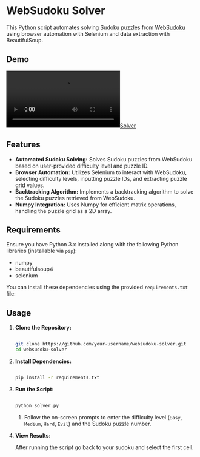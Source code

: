 # WebSudoku Solver

This Python script automates solving Sudoku puzzles from [WebSudoku](https://www.websudoku.com/) using browser automation with Selenium and data extraction with BeautifulSoup.

## Demo

[![Solver](https://github.com/AdityasWorks/WebSudoku-Solver/blob/main/demo/Websudoku%20Demo.mp4)](https://github.com/AdityasWorks/WebSudoku-Solver/assets/111555593/30bca1a3-5304-46af-9957-167d77b8d5bc
)

## Features

- **Automated Sudoku Solving:** Solves Sudoku puzzles from WebSudoku based on user-provided difficulty level and puzzle ID.
- **Browser Automation:** Utilizes Selenium to interact with WebSudoku, selecting difficulty levels, inputting puzzle IDs, and extracting puzzle grid values.
- **Backtracking Algorithm:** Implements a backtracking algorithm to solve the Sudoku puzzles retrieved from WebSudoku.
- **Numpy Integration:** Uses Numpy for efficient matrix operations, handling the puzzle grid as a 2D array.

## Requirements

Ensure you have Python 3.x installed along with the following Python libraries (installable via `pip`):

- numpy
- beautifulsoup4
- selenium

You can install these dependencies using the provided `requirements.txt` file:

## Usage

1. **Clone the Repository:**

   ```bash
   
   git clone https://github.com/your-username/websudoku-solver.git
   cd websudoku-solver
   
   
2. **Install Dependencies:**

   ```bash
   
   pip install -r requirements.txt

3. **Run the Script:**

   ```bash
   
   python solver.py
   
    ```
   1. Follow the on-screen prompts to enter the difficulty level (`Easy`, `Medium`, `Hard`, `Evil`) and the Sudoku puzzle number.

5. **View Results:**

   After running the script go back to your sudoku and select the first cell. 
